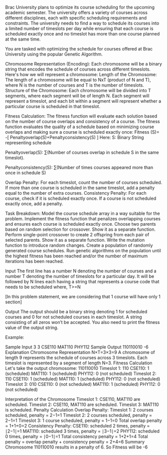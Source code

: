 Brac University plans to optimize its course scheduling for the upcoming academic semester. The university offers a variety of courses across different disciplines, each with specific scheduling requirements and constraints. The university needs to find a way to schedule its courses into a limited number of timeslots per day while ensuring that each course is scheduled exactly once and no timeslot has more than one course planned at the same time. 

You are tasked with optimizing the schedule for courses offered at Brac University using the popular Genetic Algorithm. 

Chromosome Representation (Encoding):
Each chromosome will be a binary string that encodes the schedule of courses across different timeslots. Here's how we will represent a chromosome:
Length of the Chromosome: The length of a chromosome will be equal to NxT (product of N and T), where N is the number of courses and T is the number of timeslots.
Structure of the Chromosome: Each chromosome will be divided into T segments, where each segment will be of length N. Each segment will represent a timeslot, and each bit within a segment will represent whether a particular course is scheduled in that timeslot.





Fitness Calculation:
The fitness function will evaluate each solution based on the number of course overlaps and consistency of a course.
The fitness function evaluates the quality of a schedule based on minimizing course overlaps and making sure a course is scheduled exactly once:
Fitness (S)= -[ Penaltyoverlap(S)+Penaltyconsistency(S) ]
Here:
S: Binary String representing schedule


Penaltyoverlap(S): ∑(Number of courses overlap in schedule S in the same timeslot).


Penaltyconsistency(S):  ∑(Number of times courses appeared more than once in schedule S)

Overlap Penalty:
For each timeslot, count the number of courses scheduled.
If more than one course is scheduled in the same timeslot, add a penalty equal to the number of extra courses.
Consistency Penalty:
For each course, check if it is scheduled exactly once.
If a course is not scheduled exactly once, add a penalty.



Task Breakdown:
Model the course schedule array in a way suitable for the problem.
Implement the fitness function that penalizes overlapping courses and ensures each course is scheduled exactly once.
Choose two parents based on random selection for crossover. Show it as a separate function.  
Perform single-point crossover to create 2 offspring from each pair of selected parents. Show it as a separate function. 
Write the mutation function to introduce random changes.
Create a population of randomly generated course schedules.
Run genetic algorithms on the population until the highest fitness has been reached and/or the number of maximum iterations has been reached.

Input
The first line has a number N denoting the number of courses and a number T denoting the number of timeslots for a particular day. It will be followed by N lines each having a string that represents a course code that needs to be scheduled where, 
T>=N

[In this problem statement, we are considering that 1 course will have only 1 section]


Output
The output should be a binary string denoting 1 for scheduled courses and 0 for not scheduled courses in each timeslot. A string consisting of all zeros won’t be accepted. You also need to print the fitness value of the output string. 



Example:

Sample Input 
3 3
CSE110
MAT110
PHY112
Sample Output 
110110010
-6
Explanation
Chromosome Representation
N×T=3×3=9
A chromosome of length 9 represents the schedule of courses across 3 timeslots.
Each timeslot is represented by a segment of length N=3.
Fitness Calculation
Let's take the output chromosome: 110110010
Timeslot 1: 110
CSE110: 1 (scheduled)
MAT110: 1 (scheduled)
PHY112: 0 (not scheduled)
Timeslot 2: 110
CSE110: 1 (scheduled)
MAT110: 1 (scheduled)
PHY112: 0 (not scheduled)
Timeslot 3: 010
CSE110: 0 (not scheduled)
MAT110: 1 (scheduled)
PHY112: 0 (not scheduled)

Interpretation of the Chromosome
Timeslot 1: CSE110, MAT110 are scheduled.
Timeslot 2: CSE110, MAT110 are scheduled.
Timeslot 3: MAT110 is scheduled.
Penalty Calculation
Overlap Penalty:
Timeslot 1: 2 courses scheduled, penalty = 2−1=1
Timeslot 2: 2 courses scheduled, penalty = 2−1=1
Timeslot 3: 1 course scheduled, penalty = 1−1=0
Total overlap penalty = 1+1+0=2
Consistency Penalty:
CSE110: scheduled 2 times, penalty = ∣2−1∣=1
MAT110: scheduled 3 times, penalty = ∣3−1∣=2
PHY112: scheduled 0 times, penalty = ∣0−1∣=1
Total consistency penalty = 1+2+1=4
Total penalty = overlap penalty + consistency penalty = 2+4=6
Summary
Chromosome 110110010 results in a penalty of 6. So Fitness will be -6




